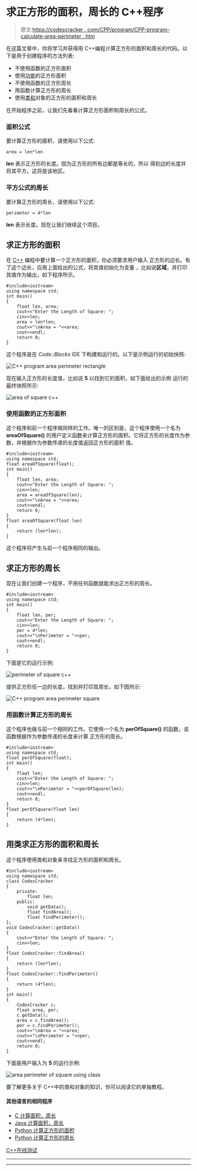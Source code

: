 # 求正方形的面积，周长的 C++程序

> 原文:[https://codescracker . com/CPP/program/CPP-program-calculate-area-perimeter . htm](https://codescracker.com/cpp/program/cpp-program-calculate-area-perimeter.htm)

在这篇文章中，你将学习并获得用 C++编程计算正方形的面积和周长的代码。以下是用于创建程序的方法列表:

*   不使用函数的正方形面积
*   使用[功能](/cpp/cpp-functions.htm)的正方形面积
*   不使用函数的正方形周长
*   用函数计算正方形的周长
*   使用[类和](/cpp/cpp-classes-objects.htm)对象的正方形的面积和周长

在开始程序之前，让我们先看看计算正方形面积和周长的公式。

### 面积公式

要计算正方形的面积，请使用以下公式:

```
area = len*len
```

**len** 表示正方形的长度。因为正方形的所有边都是等长的，所以 得到边的长度并将其平方。这将是该地区。

### 平方公式的周长

要计算正方形的周长，请使用以下公式:

```
perimeter = 4*len
```

**len** 表示长度。现在让我们继续这个项目。

## 求正方形的面积

在 [C++](/cpp/index.htm) 编程中要计算一个正方形的面积，你必须要求用户输入 正方形的边长。有了这个边长，应用上面给出的公式，将其值初始化为变量 ，比如说**区域**，并打印其值作为输出，如下程序所示。

```
#include<iostream>
using namespace std;
int main()
{
    float len, area;
    cout<<"Enter the Length of Square: ";
    cin>>len;
    area = len*len;
    cout<<"\nArea = "<<area;
    cout<<endl;
    return 0;
}
```

这个程序是在 *Code::Blocks* IDE 下构建和运行的。以下是示例运行的初始快照:

![C++ program area perimeter rectangle](../Images/7199fb3af7b0a471909796e5166c49bd.png)

现在输入正方形的长度值，比如说 **5** 以找到它的面积，如下面给出的示例 运行的最终快照所示:

![area of square c++](../Images/c9b212cc1aea5c8b7b7190be17eba165.png)

### 使用函数的正方形面积

这个程序和前一个程序做同样的工作。唯一的区别是，这个程序使用一个名为 **areaOfSquare()** 的用户定义函数来计算正方形的面积。它将正方形的长度作为参数，并根据作为参数传递的长度值返回正方形的面积 值。

```
#include<iostream>
using namespace std;
float areaOfSquare(float);
int main()
{
    float len, area;
    cout<<"Enter the Length of Square: ";
    cin>>len;
    area = areaOfSquare(len);
    cout<<"\nArea = "<<area;
    cout<<endl;
    return 0;
}
float areaOfSquare(float len)
{
    return (len*len);
}
```

这个程序将产生与前一个程序相同的输出。

## 求正方形的周长

现在让我们创建一个程序，不用任何函数就能求出正方形的周长。

```
#include<iostream>
using namespace std;
int main()
{
    float len, per;
    cout<<"Enter the Length of Square: ";
    cin>>len;
    per = 4*len;
    cout<<"\nPerimeter = "<<per;
    cout<<endl;
    return 0;
}
```

下面是它的运行示例:

![perimeter of square c++](../Images/b6ce9008639499298e81c0f3e8173067.png)

提供正方形任一边的长度，找到并打印其周长，如下图所示:

![C++ program area perimeter square](../Images/672dcce327247b349768f3fefe7366f9.png)

### 用函数计算正方形的周长

这个程序也做与前一个相同的工作。它使用一个名为 **perOfSquare()** 的函数，该函数根据作为参数传递的长度来计算 正方形的周长。

```
#include<iostream>
using namespace std;
float perOfSquare(float);
int main()
{
    float len;
    cout<<"Enter the Length of Square: ";
    cin>>len;
    cout<<"\nPerimeter = "<<perOfSquare(len);
    cout<<endl;
    return 0;
}
float perOfSquare(float len)
{
    return (4*len);
}
```

## 用类求正方形的面积和周长

这个程序使用类和对象来寻找正方形的面积和周长。

```
#include<iostream>
using namespace std;
class CodesCracker
{
    private:
        float len;
    public:
        void getData();
        float findArea();
        float findPerimeter();
};
void CodesCracker::getData()
{
    cout<<"Enter the Length of Square: ";
    cin>>len;
}
float CodesCracker::findArea()
{
    return (len*len);
}
float CodesCracker::findPerimeter()
{
    return (4*len);
}
int main()
{
    CodesCracker c;
    float area, per;
    c.getData();
    area = c.findArea();
    per = c.findPerimeter();
    cout<<"\nArea = "<<area;
    cout<<"\nPerimeter = "<<per;
    cout<<endl;
    return 0;
}
```

下面是用户输入为 **5** 的运行示例:

![area perimeter of square using class](../Images/7a3b66b604404376eab4819f6137182a.png)

要了解更多关于 C++中的类和对象的知识，你可以阅读它的单独教程。

#### 其他语言的相同程序

*   [C 计算面积，周长](/c/program/c-program-calculate-area-perimeter.htm)
*   [Java 计算面积，周长](/java/program/java-program-calculate-area-perimeter.htm)
*   [Python 计算正方形的面积](/python/program/python-program-calculate-area-of-square.htm)
*   [Python 计算正方形的周长](/python/program/python-program-calculate-perimeter-of-square.htm)

[C++在线测试](/exam/showtest.php?subid=3)

* * *

* * *